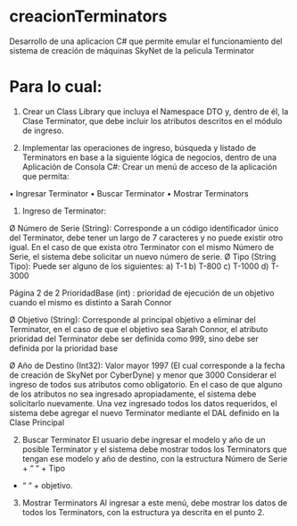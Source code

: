 # creacionTerminators
Desarrollo de una aplicacion C# que permite emular el funcionamiento del sistema de creación de
máquinas SkyNet de la pelicula Terminator

# Para lo cual:
1. Crear un Class Library que incluya el Namespace DTO y, dentro de él, la Clase Terminator, que
debe incluir los atributos descritos en el módulo de ingreso.

2. Implementar las operaciones de ingreso, búsqueda y listado de Terminators en base a la siguiente
lógica de negocios, dentro de una Aplicación de Consola C#:
Crear un menú de acceso de la aplicación que permita:

• Ingresar Terminator
• Buscar Terminator
• Mostrar Terminators

1. Ingreso de Terminator:

Ø Número de Serie (String): Corresponde a un código identificador único del Terminator, debe
tener un largo de 7 caracteres y no puede existir otro igual. En el caso de que exista otro
Terminator con el mismo Número de Serie, el sistema debe solicitar un nuevo número de serie.
Ø Tipo (String Tipo): Puede ser alguno de los siguientes:
a) T-1
b) T-800
c) T-1000
d) T-3000

Página 2 de 2
PrioridadBase (int) : prioridad de ejecución de un objetivo cuando el
mismo es distinto a Sarah Connor

Ø Objetivo (String): Corresponde al principal objetivo a eliminar del Terminator, en el caso de
que el objetivo sea Sarah Connor, el atributo prioridad del Terminator debe ser definida como
999, sino debe ser definida por la prioridad base

Ø Año de Destino (Int32): Valor mayor 1997 (El cual corresponde a la fecha de creación de
SkyNet por CyberDyne) y menor que 3000
Considerar el ingreso de todos sus atributos como obligatorio. En el caso de que alguno de los atributos
no sea ingresado apropiadamente, el sistema debe solicitarlo nuevamente.
Una vez ingresado todos los datos requeridos, el sistema debe agregar el nuevo Terminator mediante el
DAL definido en la Clase Principal

2. Buscar Terminator
El usuario debe ingresar el modelo y año de un posible Terminator y el sistema debe mostrar todos los
Terminators que tengan ese modelo y año de destino, con la estructura Número de Serie + “ “ + Tipo
+ “ “ + objetivo.

3. Mostrar Terminators
Al ingresar a este menú, debe mostrar los datos de todos los Terminators, con la estructura ya descrita en
el punto 2.
